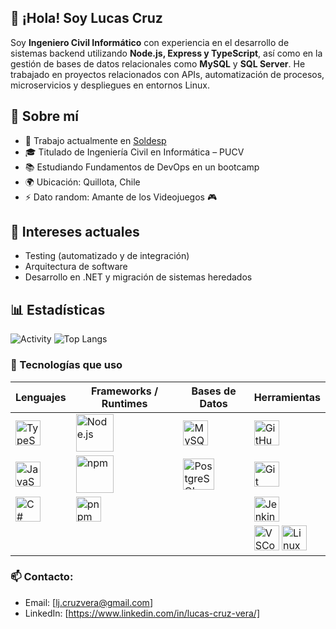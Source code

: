 ## 👋 ¡Hola! Soy Lucas Cruz

Soy **Ingeniero Civil Informático** con experiencia en el desarrollo de sistemas backend utilizando **Node.js, Express y TypeScript**, así como en la gestión de bases de datos relacionales como **MySQL** y **SQL Server**. He trabajado en proyectos relacionados con APIs, automatización de procesos, microservicios y despliegues en entornos Linux.

## 🧠 Sobre mí

- 🏢 Trabajo actualmente en [Soldesp](https://soldesp.com/)
- 🎓 Titulado de Ingeniería Civil en Informática – PUCV
- 📚 Estudiando Fundamentos de DevOps en un bootcamp
- 🌍 Ubicación: Quillota, Chile
- ⚡ Dato random: Amante de los Videojuegos 🎮

## 🚀 Intereses actuales

- Testing (automatizado y de integración)
- Arquitectura de software
- Desarrollo en .NET y migración de sistemas heredados

## 📊 Estadísticas

![Activity](https://github-profile-summary-cards.vercel.app/api/cards/profile-details?username=lucascrvz&theme=tokyonight&hide_border=true)
![Top Langs](https://github-readme-stats.vercel.app/api/top-langs/?username=lucascrvz&theme=tokyonight&layout=compact)


### 🧰 Tecnologías que uso

| Lenguajes | Frameworks / Runtimes | Bases de Datos| Herramientas |
| ------------------------------------------------------------------------------------------------------------------------------ | ---------------------------------------------------------------------------------------------------------------------------- | --------------------------------------------------------------------------------------------------------------------------------------- | ---------------------------------------------------------------------------------------------------------------------------------------------------------------------------------------------------------------------------------- |
| <img src="https://cdn.jsdelivr.net/gh/devicons/devicon/icons/typescript/typescript-original.svg" width="40" alt="TypeScript"/> | <img src="https://cdn.jsdelivr.net/gh/devicons/devicon/icons/nodejs/nodejs-original-wordmark.svg" width="60" alt="Node.js"/> | <img src="https://cdn.jsdelivr.net/gh/devicons/devicon/icons/mysql/mysql-original.svg" width="40" alt="MySQL"/>                         | <img src="https://cdn.jsdelivr.net/gh/devicons/devicon/icons/github/github-original.svg" width="40" alt="GitHub"/>                                                                                                                 |
| <img src="https://cdn.jsdelivr.net/gh/devicons/devicon/icons/javascript/javascript-original.svg" width="40" alt="JavaScript"/> | <img src="https://cdn.jsdelivr.net/gh/devicons/devicon/icons/npm/npm-original-wordmark.svg" width="60" alt="npm"/>           | <img src="https://cdn.jsdelivr.net/gh/devicons/devicon/icons/postgresql/postgresql-original-wordmark.svg" width="50" alt="PostgreSQL"/> | <img src="https://cdn.jsdelivr.net/gh/devicons/devicon/icons/git/git-original-wordmark.svg" width="40" alt="Git"/>                                                                                                                 |
| <img src="https://cdn.jsdelivr.net/gh/devicons/devicon/icons/csharp/csharp-original.svg" width="40" alt="C#"/>                 | <img src="https://cdn.jsdelivr.net/gh/devicons/devicon/icons/pnpm/pnpm-original.svg" width="40" alt="pnpm"/>                 |                                                                                                                                         | <img src="https://cdn.jsdelivr.net/gh/devicons/devicon/icons/jenkins/jenkins-original.svg" width="40" alt="Jenkins"/>                                                                                                              |
|                                                                                                                                |                                                                                                                              |                                                                                                                                         | <img src="https://cdn.jsdelivr.net/gh/devicons/devicon/icons/vscode/vscode-original.svg" width="40" alt="VSCode"/> <img src="https://cdn.jsdelivr.net/gh/devicons/devicon/icons/linux/linux-original.svg" width="40" alt="Linux"/> |

### 📫 **Contacto**:

- Email: [lj.cruzvera@gmail.com]
- LinkedIn: [https://www.linkedin.com/in/lucas-cruz-vera/]
